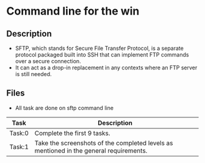 # Command line for the win

## Description
* SFTP, which stands for Secure File Transfer Protocol, is a separate protocol packaged built into SSH that can implement FTP commands over a secure connection.
* It can act as a drop-in replacement in any contexts where an FTP server is still needed.

## Files
* All task are done on sftp command line

| Task | Description |
| ---- | ----------- |
| Task:0 | Complete the first 9 tasks. |
| Task:1 | Take the screenshots of the completed levels as mentioned in the general requirements. |
